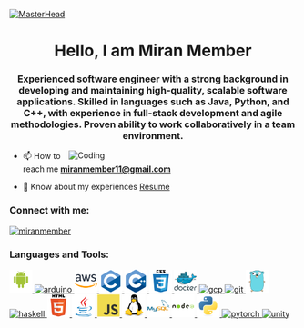 [![MasterHead](https://previews.dropbox.com/p/thumb/ABx76AZ6xXbD-c8cGH5wrcwz-fRBy0yqVi98HbswaPEi_8tKCc58-L2O5tvz31WKoD8CNX_0LKM4sDA8lkTudTTj-9hUke3SJU7UrXffPmxgcGh1NifI2e12zGE_mt4mYS2Lq9QPsl67YQ3J-zb1lY2ymWAQW9ZW5lvHHxfJe3I3MUR2ruE2TwzWqI_ROnbFYSjy4PH6HcaLzPdvPOC8Ow30wEd2x9yQrkX0HKB_H_xQJRyq6JK4G19Y2nalAGawiQi7i2ndEZEgoPmT_zUXmjO19FNCGf7vDYpZ9NUrWrWBX_cPoay-QX3DjrFtcIJ5Ce0QriIbWYdVezIhkfoyyXyw45OW9BqczK--TMk2Sajk7MIonQCj1ybPCLMD5Jk36_PE9Z0SeitXJxNecFiFV7_7eaQET5In5xPqZsMyGBPz0uZcuvtWsLKrY_9OvUvNG7A/p.gif)]()
<h1 align="center">Hello, I am Miran Member</h1>
<h3 align="center">Experienced software engineer with a strong background in developing and maintaining high-quality, scalable software applications. Skilled in languages such as Java, Python, and C++, with experience in full-stack development and agile methodologies. Proven ability to work collaboratively in a team environment.</h3>
<img align="right" alt="Coding" width="400" src="https://i.pinimg.com/originals/bc/98/c9/bc98c9dcc76893a46fc71f3920846a05.gif")>


- 📫 How to reach me **miranmember11@gmail.com**

- 📄 Know about my experiences [Resume](https://drive.google.com/file/d/1nTmGPpF6vQ84oLMhKu2IpPFAJl4eUxQm/view?usp=sharing)

<h3 align="left">Connect with me:</h3>
<p align="left">
<a href="https://linkedin.com/in/miranmember" target="blank"><img align="center" src="https://raw.githubusercontent.com/rahuldkjain/github-profile-readme-generator/master/src/images/icons/Social/linked-in-alt.svg" alt="miranmember" height="30" width="40" /></a>
</p>

<h3 align="left">Languages and Tools:</h3>
<p align="left"> <a href="https://developer.android.com" target="_blank" rel="noreferrer"> <img src="https://raw.githubusercontent.com/devicons/devicon/master/icons/android/android-original-wordmark.svg" alt="android" width="40" height="40"/> </a> <a href="https://www.arduino.cc/" target="_blank" rel="noreferrer"> <img src="https://cdn.worldvectorlogo.com/logos/arduino-1.svg" alt="arduino" width="40" height="40"/> </a> <a href="https://aws.amazon.com" target="_blank" rel="noreferrer"> <img src="https://raw.githubusercontent.com/devicons/devicon/master/icons/amazonwebservices/amazonwebservices-original-wordmark.svg" alt="aws" width="40" height="40"/> </a> <a href="https://www.cprogramming.com/" target="_blank" rel="noreferrer"> <img src="https://raw.githubusercontent.com/devicons/devicon/master/icons/c/c-original.svg" alt="c" width="40" height="40"/> </a> <a href="https://www.w3schools.com/cpp/" target="_blank" rel="noreferrer"> <img src="https://raw.githubusercontent.com/devicons/devicon/master/icons/cplusplus/cplusplus-original.svg" alt="cplusplus" width="40" height="40"/> </a> <a href="https://www.w3schools.com/css/" target="_blank" rel="noreferrer"> <img src="https://raw.githubusercontent.com/devicons/devicon/master/icons/css3/css3-original-wordmark.svg" alt="css3" width="40" height="40"/> </a> <a href="https://www.docker.com/" target="_blank" rel="noreferrer"> <img src="https://raw.githubusercontent.com/devicons/devicon/master/icons/docker/docker-original-wordmark.svg" alt="docker" width="40" height="40"/> </a> <a href="https://cloud.google.com" target="_blank" rel="noreferrer"> <img src="https://www.vectorlogo.zone/logos/google_cloud/google_cloud-icon.svg" alt="gcp" width="40" height="40"/> </a> <a href="https://git-scm.com/" target="_blank" rel="noreferrer"> <img src="https://www.vectorlogo.zone/logos/git-scm/git-scm-icon.svg" alt="git" width="40" height="40"/> </a> <a href="https://golang.org" target="_blank" rel="noreferrer"> <img src="https://raw.githubusercontent.com/devicons/devicon/master/icons/go/go-original.svg" alt="go" width="40" height="40"/> </a> <a href="https://www.haskell.org/" target="_blank" rel="noreferrer"> <img src="https://upload.wikimedia.org/wikipedia/commons/1/1c/Haskell-Logo.svg" alt="haskell" width="40" height="40"/> </a> <a href="https://www.w3.org/html/" target="_blank" rel="noreferrer"> <img src="https://raw.githubusercontent.com/devicons/devicon/master/icons/html5/html5-original-wordmark.svg" alt="html5" width="40" height="40"/> </a> <a href="https://www.java.com" target="_blank" rel="noreferrer"> <img src="https://raw.githubusercontent.com/devicons/devicon/master/icons/java/java-original.svg" alt="java" width="40" height="40"/> </a> <a href="https://developer.mozilla.org/en-US/docs/Web/JavaScript" target="_blank" rel="noreferrer"> <img src="https://raw.githubusercontent.com/devicons/devicon/master/icons/javascript/javascript-original.svg" alt="javascript" width="40" height="40"/> </a> <a href="https://www.linux.org/" target="_blank" rel="noreferrer"> <img src="https://raw.githubusercontent.com/devicons/devicon/master/icons/linux/linux-original.svg" alt="linux" width="40" height="40"/> </a> <a href="https://www.mysql.com/" target="_blank" rel="noreferrer"> <img src="https://raw.githubusercontent.com/devicons/devicon/master/icons/mysql/mysql-original-wordmark.svg" alt="mysql" width="40" height="40"/> </a> <a href="https://nodejs.org" target="_blank" rel="noreferrer"> <img src="https://raw.githubusercontent.com/devicons/devicon/master/icons/nodejs/nodejs-original-wordmark.svg" alt="nodejs" width="40" height="40"/> </a> <a href="https://www.python.org" target="_blank" rel="noreferrer"> <img src="https://raw.githubusercontent.com/devicons/devicon/master/icons/python/python-original.svg" alt="python" width="40" height="40"/> </a> <a href="https://pytorch.org/" target="_blank" rel="noreferrer"> <img src="https://www.vectorlogo.zone/logos/pytorch/pytorch-icon.svg" alt="pytorch" width="40" height="40"/> </a> <a href="https://unity.com/" target="_blank" rel="noreferrer"> <img src="https://www.vectorlogo.zone/logos/unity3d/unity3d-icon.svg" alt="unity" width="40" height="40"/> </a> </p>
